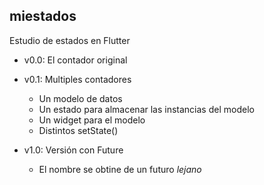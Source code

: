 ## miestados

Estudio de estados en Flutter

- v0.0: El contador original

- v0.1: Multiples contadores
  * Un modelo de datos
  * Un estado para almacenar las instancias del modelo
  * Un widget para el modelo
  * Distintos setState()

- v1.0: Versión con Future
  * El nombre se obtine de un futuro _lejano_
  
